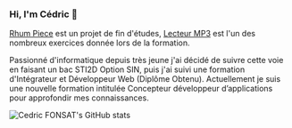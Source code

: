 ### Hi, I'm Cédric 👋

[Rhum Piece](https://github.com/CedricFonsat/Rhum-Piece-Projet) est un projet de fin d'études, [Lecteur MP3](https://github.com/CedricFonsat/LecteurMP3) est l'un des nombreux exercices donnée lors de la formation.

Passionné d'informatique depuis très jeune j'ai décidé de suivre cette voie en faisant un bac STI2D Option SIN, puis j'ai suivi une formation d'Intégrateur et Développeur Web (Diplôme Obtenu). Actuellement je suis une nouvelle formation intitulée Concepteur développeur d’applications pour approfondir mes connaissances.

![Cedric FONSAT's GitHub stats](https://github-readme-stats.vercel.app/api?username=cedricfonsat&show_icons=true&theme=radical&title_color=blue)



